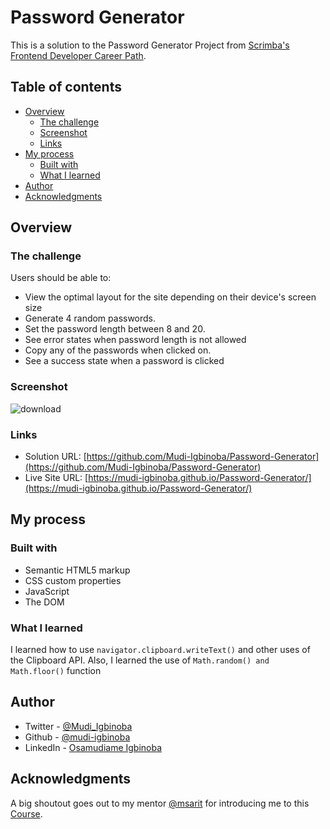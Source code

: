 # Password Generator

This is a solution to the Password Generator Project from [Scrimba's Frontend Developer Career Path](https://scrimba.com/learn/frontend).

## Table of contents

- [Overview](#overview)
  - [The challenge](#the-challenge)
  - [Screenshot](#screenshot)
  - [Links](#links)
- [My process](#my-process)
  - [Built with](#built-with)
  - [What I learned](#what-i-learned)
- [Author](#author)
- [Acknowledgments](#acknowledgments)

## Overview

### The challenge

Users should be able to:

- View the optimal layout for the site depending on their device's screen size
- Generate 4 random passwords.
- Set the password length between 8 and 20.
- See error states when password length is not allowed
- Copy any of the passwords when clicked on.
- See a success state when a password is clicked

### Screenshot
![download](https://user-images.githubusercontent.com/65790714/172214993-8fcea1a6-88c0-4bf2-a982-f0adb0e394da.jpg)

### Links

- Solution URL: [https://github.com/Mudi-Igbinoba/Password-Generator](https://github.com/Mudi-Igbinoba/Password-Generator)
- Live Site URL: [https://mudi-igbinoba.github.io/Password-Generator/](https://mudi-igbinoba.github.io/Password-Generator/)

## My process

### Built with

- Semantic HTML5 markup
- CSS custom properties
- JavaScript
- The DOM

### What I learned

I learned how to use ``` navigator.clipboard.writeText() ``` and other uses of the Clipboard API. Also, I learned the use of ``` Math.random() and Math.floor() ``` function

## Author

- Twitter - [@Mudi_Igbinoba](https://www.twitter.com/mudi_igbinoba)
- Github - [@mudi-igbinoba](https://github.com/mudi-igbinoba)
- LinkedIn - [Osamudiame Igbinoba](https://www.linkedin.com/in/osamudiame-igbinoba/)

## Acknowledgments
A big shoutout goes out to my mentor [@msarit](https://github.com/msarit) for introducing me to this [Course](https://scrimba.com/learn/frontend).

